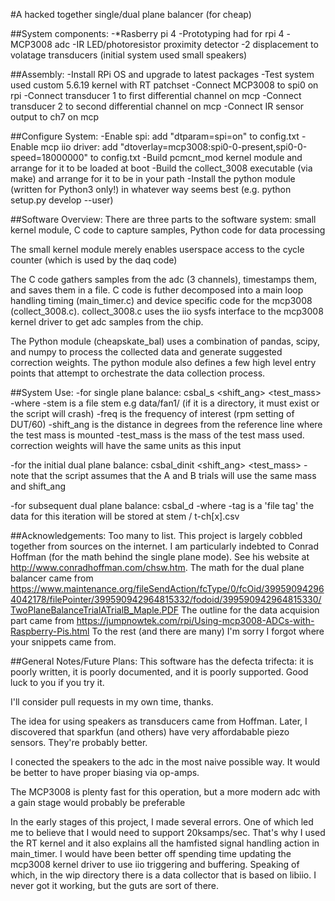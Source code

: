 #A hacked together single/dual plane balancer (for cheap)

##System components:
  -*Rasberry pi 4
  -Prototyping had for rpi 4
  -MCP3008 adc
  -IR LED/photoresistor proximity detector
  -2 displacement to volatage transducers (initial system used small speakers)


##Assembly:
  -Install RPi OS and upgrade to latest packages
  -Test system used custom 5.6.19 kernel with RT patchset
  -Connect MCP3008 to spi0 on rpi
  -Connect transducer 1 to first differential channel on mcp
  -Connect transducer 2 to second differential channel on mcp
  -Connect IR sensor output to ch7 on mcp

##Configure System:
  -Enable spi: add "dtparam=spi=on" to config.txt
  -Enable mcp iio driver: add "dtoverlay=mcp3008:spi0-0-present,spi0-0-speed=18000000" to config.txt
  -Build pcmcnt_mod kernel module and arrange for it to be loaded at boot
  -Build the collect_3008 executable (via make) and arrange for it to be in your path
  -Install the python module (written for Python3 only!) in whatever way seems best (e.g. python setup.py develop --user)

##Software Overview:
  There are three parts to the software system: small kernel module, C code to capture samples, Python code for data processing

  The small kernel module merely enables userspace access to the cycle counter (which is used by the daq code)

  The C code gathers samples from the adc (3 channels), timestamps them, and saves them in a file.  C code is futher decomposed
  into a main loop handling timing (main_timer.c) and device specific code for the mcp3008 (collect_3008.c).  collect_3008.c
  uses the iio sysfs interface to the mcp3008 kernel driver to get adc samples from the chip.

  The Python module (cheapskate_bal) uses a combination of pandas, scipy, and numpy to process the collected data and generate
  suggested correction weights.  The python module also defines a few high level entry points that attempt to orchestrate the
  data collection process.

##System Use:
  -for single plane balance: csbal_s <stem> <freq> <shift_ang> <test_mass>
    -where
      -stem is a file stem e.g data/fan1/  (if it is a directory, it must exist or the script will crash)
      -freq is the frequency of interest (rpm setting of DUT/60)
      -shift_ang is the distance in degrees from the reference line where the test mass is mounted
      -test_mass is the mass of the test mass used. correction weights will have the same units as this input

  -for the initial dual plane balance: csbal_dinit <stem> <freq> <shift_ang> <test_mass> 
      -note that the script assumes that the A and B trials will use the same mass and shift_ang

  -for subsequent dual plane balance: csbal_d <stem> <tag>
      -where 
        -tag is a 'file tag' the data for this iteration will be stored at stem / t<tag>-ch[x].csv

##Acknowledgements:
  Too many to list.  This project is largely cobbled together from sources on the internet.  I am particularly
  indebted to Conrad Hoffman (for the math behind the single plane mode).  See his website at http://www.conradhoffman.com/chsw.htm.
  The math for the dual plane balancer came from https://www.maintenance.org/fileSendAction/fcType/0/fcOid/399590942964042178/filePointer/399590942964815332/fodoid/399590942964815330/TwoPlaneBalanceTrialATrialB_Maple.PDF 
  The outline for the data acquision part came from https://jumpnowtek.com/rpi/Using-mcp3008-ADCs-with-Raspberry-Pis.html
  To the rest (and there are many) I'm sorry I forgot where your snippets came from.


##General Notes/Future Plans:
  This software has the defecta trifecta: it is poorly written, it is poorly documented, and it is poorly supported.  Good luck to you if you try it.

  I'll consider pull requests in my own time, thanks.

  The idea for using speakers as transducers came from Hoffman.  Later, I discovered that sparkfun (and others) have very affordabable piezo sensors. They're probably better.

  I conected the speakers to the adc in the most naive possible way.  It would be better to have proper biasing via op-amps.

  The MCP3008 is plenty fast for this operation, but a more modern adc with a gain stage would probably be preferable

  In the early stages of this project, I made several errors.  One of which led me to believe that I would need to support 20ksamps/sec. That's why I used the RT kernel and
  it also explains all the hamfisted signal handling action in main_timer.  I would have been better off spending time updating the mcp3008 kernel driver to use iio triggering
  and buffering.  Speaking of which, in the wip directory there is a data collector that is based on libiio.  I never got it working, but the guts are sort of there.

